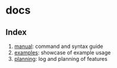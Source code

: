 # docs

## Index

1. [manual](manual.md): command and syntax guide
2. [examples](examples.md): showcase of example usage
3. [planning](planning.md): log and planning of features
